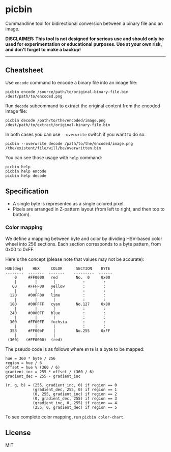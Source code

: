 # picbin

Commandline tool for bidirectional conversion between a binary file and an image.

**DISCLAIMER: This tool is not designed for serious use
and should only be used for experimentation or educational purposes.
Use at your own risk, and don't forget to make a backup!**

---

## Cheatsheet

Use `encode` command to encode a binary file into an image file:

```shell
picbin encode /source/path/to/original-binary-file.bin /dest/path/to/encoded.png
```

Run `decode` subcommand to extract the original content from the encoded image file:

```shell
picbin decode /path/to/the/encoded/image.png /dest/path/to/extract/original-binary-file.bin
```

In both cases you can use `--overwrite` switch if you want to do so:

```shell
picbin --overwrite decode /path/to/the/encoded/image.png /the/existent/file/will/be/overwritten.bin
```

You can see those usage with `help` command:

```shell
picbin help
picbin help encode
picbin help decode
```

## Specification

- A single byte is represented as a single colored pixel.
- Pixels are arranged in Z-pattern layout (from left to right, and then top to bottom).

### Color mapping
We define a mapping between byte and color by dividing HSV-based color wheel into 256 sections.
Each section corresponds to a byte pattern, from 0x00 to 0xFF.

Here's the concept (please note that values may not be accurate):

```
HUE(deg)    HEX     COLOR      SECTION    BYTE
--------  -------  -------    ---------  ------
    0     #FF0000   red        No.  0     0x00
    |        |       |            :        :
   60     #FFFF00   yellow        :        :
    |        |       |            :        :
  120     #00FF00   lime          :        :
    |        |       |            :        :
  180     #00FFFF   cyan       No.127     0x80
    |        |       |            :        :
  240     #0000FF   blue          :        :
    |        |       |            :        :
  300     #FF00FF   fuchsia       :        :
    |        |       |            :        :
  358     #FF00bF    |         No.255     0xFF
    |        |       |
 (360)   (#FF0000)  (red)
```

The pseudo code is as follows where `BYTE` is a byte to be mapped:

```
hue = 360 * byte / 256
region = hue / 6
offset = hue % (360 / 6)
gradient_inc = 255 * offset / (360 / 6)
gradient_dec = 255 - gradient_inc

(r, g, b) = (255, gradient_inc, 0) if region == 0
            (gradient_dec, 255, 0) if region == 1
            (0, 255, gradient_inc) if region == 2
            (0, gradient_dec, 255) if region == 3
            (gradient_inc, 0, 255) if region == 4
            (255, 0, gradient_dec) if region == 5
```

To see complete color mapping, run `picbin color-chart`.

## License

MIT
